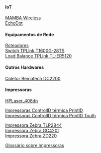 #### IoT
[MAMBA Wireless](IoT/Mouses/MAMBA_Wireless.md)</br>
[EchoDot](IoT/EchoDot/ALEXA_EchoDot.md)</br>

#### Equipamentos de Rede
[Roteadores](Network_equips/Routers/routers-list.md)</br>
[Switch TPLink T1600G-28TS](Network_equips/Switches/T1600G-28TS/notas.md)</br>
[Load Balance TPLink TL-ER5120](Network_equips/Load_Balance/TL-ER5120/notas.md)</br>


#### Outros Hardwares
[Coletor Bematech DC2200](Miscellaneous/Bematech_DC-2200/notas-DC2200.md)</br>

#### Impressoras
[HPLaser_408dn](Printers/Impressora-lader/HP/HPLaser_408dn)</br>

[Impressoras ControlID térmica PrintID](Printers/Impressora-termica/ControlID/PrintID/notas.md)</br>
[Impressoras ControlID térmica PrintID Touth](Printers/Impressora-termica/ControlID/PrintID_Touth/notas.md)</br>

[Impressora Zebra TLP2844](Printers/Impressora-zebra/Zebra/TPL2844.md)</br>
[Impressora Zebra GC420t](cGC420t.md)</br>
[Impressora Zebra ZD220](Printers/Impressora-zebra/Zebra/ZD220.md)</br>

[Glossário sobre Impressoras](Printers/glossary.md)</br>
